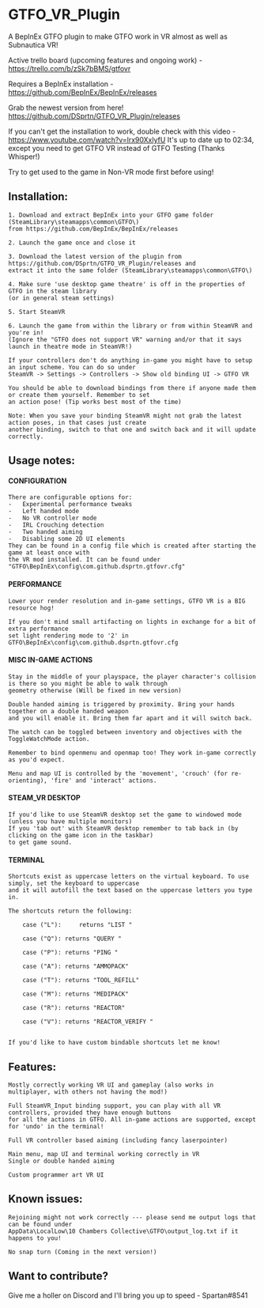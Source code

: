 # GTFO_VR_Plugin
A BepInEx GTFO plugin to make GTFO work in VR almost as well as Subnautica VR!

Active trello board (upcoming features and ongoing work) - https://trello.com/b/zSk7bBMS/gtfovr

Requires a BepInEx installation - https://github.com/BepInEx/BepInEx/releases 

Grab the newest version from here! https://github.com/DSprtn/GTFO_VR_Plugin/releases

If you can't get the installation to work, double check with this video - https://www.youtube.com/watch?v=lrx90XxlyfU 
It's up to date up to 02:34, except you need to get GTFO VR instead of GTFO Testing
(Thanks Whisper!)

Try to get used to the game in Non-VR mode first before using! 

## Installation: 

 	1. Download and extract BepInEx into your GTFO game folder (SteamLibrary\steamapps\common\GTFO\) 
	from https://github.com/BepInEx/BepInEx/releases
	
	2. Launch the game once and close it
	
	3. Download the latest version of the plugin from https://github.com/DSprtn/GTFO_VR_Plugin/releases and 
	extract it into the same folder (SteamLibrary\steamapps\common\GTFO\)
	
	4. Make sure 'use desktop game theatre' is off in the properties of GTFO in the steam library 
	(or in general steam settings)
	
	5. Start SteamVR
	
	6. Launch the game from within the library or from within SteamVR and you're in!
	(Ignore the "GTFO does not support VR" warning and/or that it says launch in theatre mode in SteamVR!)
	
	If your controllers don't do anything in-game you might have to setup an input scheme. You can do so under 
	SteamVR -> Settings -> Controllers -> Show old binding UI -> GTFO VR
	
	You should be able to download bindings from there if anyone made them or create them yourself. Remember to set
	an action pose! (Tip works best most of the time)
	
	Note: When you save your binding SteamVR might not grab the latest action poses, in that cases just create 
	another binding, switch to that one and switch back and it will update correctly.
	
## Usage notes:

#### CONFIGURATION 
	
	There are configurable options for:
	-	Experimental performance tweaks 
	-	Left handed mode 
	-	No VR controller mode 
	- 	IRL Crouching detection 
	-	Two handed aiming
	- 	Disabling some 2D UI elements
	They can be found in a config file which is created after starting the game at least once with 
	the VR mod installed. It can be found under "GTFO\BepInEx\config\com.github.dsprtn.gtfovr.cfg"

#### PERFORMANCE

	Lower your render resolution and in-game settings, GTFO VR is a BIG resource hog!
	
	If you don't mind small artifacting on lights in exchange for a bit of extra performance
	set light rendering mode to '2' in GTFO\BepInEx\config\com.github.dsprtn.gtfovr.cfg
	
#### MISC IN-GAME ACTIONS

	Stay in the middle of your playspace, the player character's collision is there so you might be able to walk through
	geometry otherwise (Will be fixed in new version)

	Double handed aiming is triggered by proximity. Bring your hands together on a double handed weapon 
	and you will enable it. Bring them far apart and it will switch back. 
	
	The watch can be toggled between inventory and objectives with the ToggleWatchMode action.
	
	Remember to bind openmenu and openmap too! They work in-game correctly as you'd expect.
	
	Menu and map UI is controlled by the 'movement', 'crouch' (for re-orienting), 'fire' and 'interact' actions.
	
#### STEAM_VR DESKTOP 
	
	
	If you'd like to use SteamVR desktop set the game to windowed mode (unless you have multiple monitors) 
	If you 'tab out' with SteamVR desktop remember to tab back in (by clicking on the game icon in the taskbar) 
	to get game sound.
	
	
#### TERMINAL
	
	Shortcuts exist as uppercase letters on the virtual keyboard. To use simply, set the keyboard to uppercase 
	and it will autofill the text based on the uppercase letters you type in.
	
	The shortcuts return the following:
	
		case ("L"): 	returns "LIST "
		
		case ("Q"):	returns "QUERY "
		
		case ("P"):	returns "PING "
		
		case ("A"):	returns "AMMOPACK"
		
		case ("T"):	returns "TOOL_REFILL"
		
		case ("M"):	returns "MEDIPACK"
		
		case ("R"):	returns "REACTOR"
		
		case ("V"):	returns "REACTOR_VERIFY "
		

	If you'd like to have custom bindable shortcuts let me know! 
				
## Features:
	Mostly correctly working VR UI and gameplay (also works in multiplayer, with others not having the mod!)
	
	Full SteamVR_Input binding support, you can play with all VR controllers, provided they have enough buttons 
	for all the actions in GTFO. All in-game actions are supported, except for 'undo' in the terminal!
	
	Full VR controller based aiming (including fancy laserpointer)
	
	Main menu, map UI and terminal working correctly in VR
	Single or double handed aiming 
	
	Custom programmer art VR UI
	
## Known issues: 
	
	Rejoining might not work correctly --- please send me output logs that can be found under 
	AppData\LocalLow\10 Chambers Collective\GTFO\output_log.txt if it happens to you!
	
	No snap turn (Coming in the next version!)

## Want to contribute?

Give me a holler on Discord and I'll bring you up to speed - Spartan#8541 
